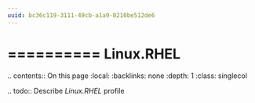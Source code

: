 ```yaml
---
uuid: bc36c119-3111-49cb-a1a9-0210be512de6
---
```



==========
Linux.RHEL
==========

.. contents:: On this page
    :local:
    :backlinks: none
    :depth: 1
    :class: singlecol

.. todo::
    Describe *Linux.RHEL* profile


